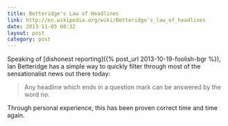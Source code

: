 ```yaml
---
title: Betteridge's Law of Headlines
link: http://en.wikipedia.org/wiki/Betteridge's_law_of_headlines
date: 2013-11-05 08:32
layout: post
category: post
---
```

Speaking of [dishonest reporting]({% post_url 2013-10-19-foolish-bgr %}), Ian Betteridge has a simple way to quickly filter through most of the sensationalist news out there today:

> Any headline which ends in a question mark can be answered by the word no.

Through personal experience, this has been proven correct time and time again.